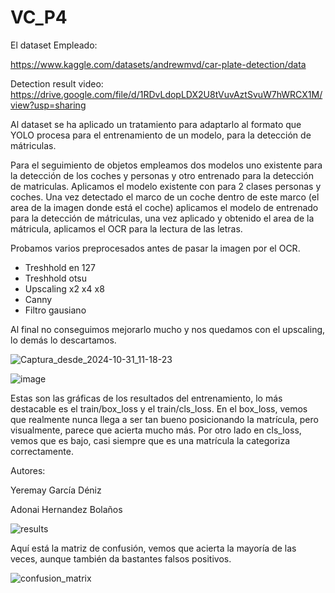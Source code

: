# VC_P4

El dataset Empleado:

https://www.kaggle.com/datasets/andrewmvd/car-plate-detection/data

Detection result video: https://drive.google.com/file/d/1RDvLdopLDX2U8tVuvAztSvuW7hWRCX1M/view?usp=sharing

Al dataset se ha aplicado un tratamiento para adaptarlo al formato que YOLO procesa para el entrenamiento de un modelo, para la detección de mátriculas.

Para el seguimiento de objetos empleamos dos modelos uno existente para la detección de los coches y personas y otro entrenado para la detección de matriculas. Aplicamos el modelo existente con para 2 clases personas y coches. Una vez detectado el marco de un coche dentro de este marco (el area de la imagen donde está el coche) aplicamos el modelo de entrenado para la detección de mátriculas, una vez aplicado y obtenido el area de la mátricula, aplicamos el OCR para la lectura de las letras.

Probamos varios preprocesados antes de pasar la imagen por el OCR.
- Treshhold en 127
- Treshhold otsu
- Upscaling x2 x4 x8
- Canny
- Filtro gausiano

Al final no conseguimos mejorarlo mucho y nos quedamos con el upscaling, lo demás lo descartamos.


![Captura_desde_2024-10-31_11-18-23](https://github.com/user-attachments/assets/f468741f-6bb3-4c1f-a14b-35999d5efc07)

![image](https://github.com/user-attachments/assets/f73d4a49-21dc-43bd-a3db-4395f4872e37)

Estas son las gráficas de los resultados del entrenamiento, lo más destacable es el train/box_loss y el train/cls_loss.
En el box_loss, vemos que realmente nunca llega a ser tan bueno posicionando la matrícula, pero visualmente, parece que acierta mucho más.
Por otro lado en cls_loss, vemos que es bajo, casi siempre que es una matrícula la categoriza correctamente.

Autores:

Yeremay García Déniz

Adonai Hernandez Bolaños

![results](https://github.com/user-attachments/assets/e7b65d02-6ed9-4bf5-99fb-5bcc8249545d)

Aquí está la matriz de confusión, vemos que acierta la mayoría de las veces, aunque también da bastantes falsos positivos.

![confusion_matrix](https://github.com/user-attachments/assets/6ec21286-4ee1-40ab-85a3-7450c79a073c)

